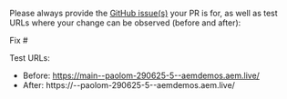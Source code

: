 Please always provide the [GitHub issue(s)](../issues) your PR is for, as well as test URLs where your change can be observed (before and after):

Fix #<gh-issue-id>

Test URLs:
- Before: https://main--paolom-290625-5--aemdemos.aem.live/
- After: https://<branch>--paolom-290625-5--aemdemos.aem.live/
